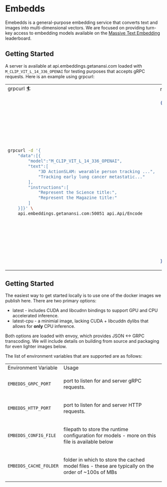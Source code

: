 # Embedds

Emebedds is a general-purpose embedding service that converts text and images into multi-dimensional vectors. We are focused on providing turn-key access to embedding models available on the [Massive Text Embedding](https://huggingface.co/spaces/mteb/leaderboard) leaderboard.

## Getting Started
A server is available at api.embeddings.getanansi.com loaded with `M_CLIP_VIT_L_14_336_OPENAI` for testing purposes that accepts gRPC requests. Here is an example using grpcurl: 

<table>
<tr>
<td> grpcurl 🏄 </td>
<td> response 🚀 </td>
</tr>
<tr>
<td>

```bash
grpcurl -d '{
    "data":[{
        "model":"M_CLIP_VIT_L_14_336_OPENAI",
        "text":[
            "3D ActionSLAM: wearable person tracking ...",
            "Tracking early lung cancer metastatic..."
        ],
        "instructions":[
            "Represent the Science title:",
            "Represent the Magazine title:"
        ]
    }]}' \
    api.embeddings.getanansi.com:50051 api.Api/Encode
```
</td>
<td>


```json
{
    "results": [
        {
            "embedding": [
                0.2052011638879776,
                -0.1430814117193222,
                -0.12958881258964539,
                0.16942952573299408,
                0.17204207181930542,
                0.20820102095603943,
                -0.31196773052215576,
                0.11654488742351532,
                ...
            ]
        },
        {
            
            "embedding": [
                -0.33970779180526733,
                0.14125438034534454,
                0.06866287440061569,
                -0.10105855762958527,
                -0.6169333457946777,
                0.03621787577867508,
                -0.008955627679824829,
                -0.37703391909599304,
                ...
            ]
        }
    ]
}
```
</td>
</tr>
</table>

## Getting Started
The easiest way to get started locally is to use one of the docker images we publish here. There are two primary options:
* latest - includes CUDA and libcudnn bindings to support GPU and CPU accelerated inference.
* latest-cpu - a minimial image, lacking CUDA + libcuddn dylibs that allows for **only** CPU inference.

Both options are loaded with envoy, which provides JSON <-> GRPC transcoding. We will include details on building from
source and packaging for even lighter images below.

The list of environment variables that are supported are as follows:
<table>
<tr>
<td>Environment Variable</td>
<td>Usage</td>
</tr>
<tr>
<td>

```EMBEDDS_GRPC_PORT```
</td>
<td><p>port to listen for and server gRPC requests.</td>
</tr>
<tr>
<td>

```EMBEDDS_HTTP_PORT```
</td>
<td><p>port to listen for and server HTTP requests.</td>
</tr>
<tr>
<td>

```EMBEDDS_CONFIG_FILE```
</td>
<td><p>filepath to store the runtime configuration for models - more on this file is available below</p></td>
</tr>
<tr>
<td>

```EMBEDDS_CACHE_FOLDER```
</td>
<td><p>folder in which to store the cached model files - these are typically on the order of ~100s of MBs </p></td>
</tr>
</table>
